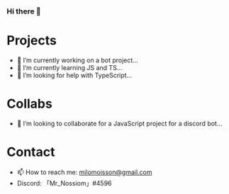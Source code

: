 ### Hi there 👋

# Projects
- 🔭 I’m currently working on a bot project...
- 🌱 I’m currently learning JS and TS...
- 🤔 I’m looking for help with TypeScript...

# Collabs
- 👯 I’m looking to collaborate for a JavaScript project for a discord bot...

# Contact
- 📫 How to reach me: milomoisson@gmail.com
- Discord: 「Mr_Nossiom」#4596
